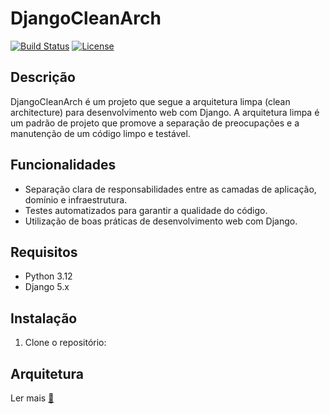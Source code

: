 # DjangoCleanArch

[![Build Status](https://travis-ci.org/username/repo.svg?branch=master)](https://travis-ci.org/username/repo)
[![License](https://img.shields.io/badge/license-MIT-blue.svg)](https://opensource.org/licenses/MIT)

## Descrição

DjangoCleanArch é um projeto que segue a arquitetura limpa (clean architecture) para desenvolvimento web com Django. A arquitetura limpa é um padrão de projeto que promove a separação de preocupações e a manutenção de um código limpo e testável.

## Funcionalidades

- Separação clara de responsabilidades entre as camadas de aplicação, domínio e infraestrutura.
- Testes automatizados para garantir a qualidade do código.
- Utilização de boas práticas de desenvolvimento web com Django.

## Requisitos

- Python 3.12
- Django 5.x

## Instalação

1. Clone o repositório:

## Arquitetura
Ler mais [:book: ](docs/README.md)

